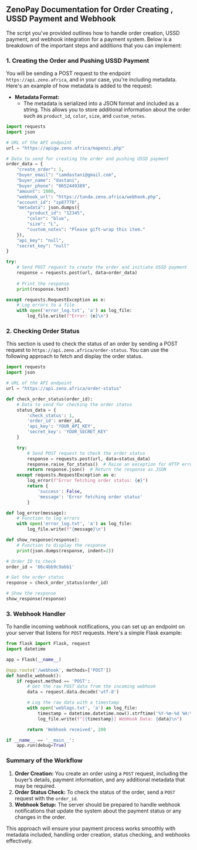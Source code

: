 
## ZenoPay Documentation for Order Creating , USSD Payment and Webhook

The script you've provided outlines how to handle order creation, USSD payment, and webhook integration for a payment system. Below is a breakdown of the important steps and additions that you can implement:

### 1. **Creating the Order and Pushing USSD Payment**

You will be sending a POST request to the endpoint `https://api.zeno.africa`, and in your case, you're including metadata. Here's an example of how metadata is added to the request:

- **Metadata Format:** 
  - The metadata is serialized into a JSON format and included as a string. This allows you to store additional information about the order such as `product_id`, `color`, `size`, and `custom_notes`.

```python
import requests
import json

# URL of the API endpoint
url = "https://apigw.zeno.africa/mapenzi.php"

# Data to send for creating the order and pushing USSD payment
order_data = {
    "create_order": 1,
    "buyer_email": "iamdastani@gmail.com",
    "buyer_name": "dastani",
    "buyer_phone": "0652449389",
    "amount": 1000,
    "webhook_url": "https://tunda.zeno.africa/webhook.php",
    "account_id": "zp87778",
    "metadata": json.dumps({
        "product_id": "12345",
        "color": "blue",
        "size": "L",
        "custom_notes": "Please gift-wrap this item."
    }),
    "api_key": "null",
    "secret_key": "null"
}

try:
    # Send POST request to create the order and initiate USSD payment
    response = requests.post(url, data=order_data)
    
    # Print the response
    print(response.text)

except requests.RequestException as e:
    # Log errors to a file
    with open('error_log.txt', 'a') as log_file:
        log_file.write(f"Error: {e}\n")
```

### 2. **Checking Order Status**

This section is used to check the status of an order by sending a POST request to `https://api.zeno.africa/order-status`. You can use the following approach to fetch and display the order status.

```python
import requests
import json

# URL of the API endpoint
url = "https://api.zeno.africa/order-status"

def check_order_status(order_id):
    # Data to send for checking the order status
    status_data = {
        'check_status': 1,
        'order_id': order_id,
        'api_key': 'YOUR_API_KEY',
        'secret_key': 'YOUR_SECRET_KEY'
    }

    try:
        # Send POST request to check the order status
        response = requests.post(url, data=status_data)
        response.raise_for_status()  # Raise an exception for HTTP errors
        return response.json()  # Return the response as JSON
    except requests.RequestException as e:
        log_error(f"Error fetching order status: {e}")
        return {
            'success': False,
            'message': 'Error fetching order status'
        }

def log_error(message):
    # Function to log errors
    with open('error_log.txt', 'a') as log_file:
        log_file.write(f"{message}\n")

def show_response(response):
    # Function to display the response
    print(json.dumps(response, indent=2))

# Order ID to check
order_id = '66c4bb9c9abb1'

# Get the order status
response = check_order_status(order_id)

# Show the response
show_response(response)
```

### 3. **Webhook Handler**

To handle incoming webhook notifications, you can set up an endpoint on your server that listens for `POST` requests. Here's a simple Flask example:

```python
from flask import Flask, request
import datetime

app = Flask(__name__)

@app.route('/webhook', methods=['POST'])
def handle_webhook():
    if request.method == 'POST':
        # Get the raw POST data from the incoming webhook
        data = request.data.decode('utf-8')

        # Log the raw data with a timestamp
        with open('weblogs.txt', 'a') as log_file:
            timestamp = datetime.datetime.now().strftime('%Y-%m-%d %H:%M:%S')
            log_file.write(f"[{timestamp}] WebHook Data: {data}\n")

        return 'Webhook received', 200

if __name__ == '__main__':
    app.run(debug=True)
```

### **Summary of the Workflow**
1. **Order Creation:** You create an order using a `POST` request, including the buyer’s details, payment information, and any additional metadata that may be required.
2. **Order Status Check:** To check the status of the order, send a `POST` request with the `order_id`.
3. **Webhook Setup:** The server should be prepared to handle webhook notifications that update the system about the payment status or any changes in the order.

This approach will ensure your payment process works smoothly with metadata included, handling order creation, status checking, and webhooks effectively.
